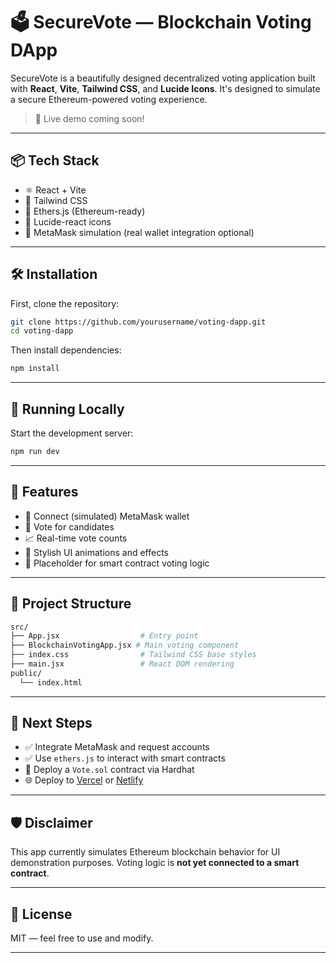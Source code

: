 # 🗳️ SecureVote — Blockchain Voting DApp

SecureVote is a beautifully designed decentralized voting application built with **React**, **Vite**, **Tailwind CSS**, and **Lucide Icons**. It's designed to simulate a secure Ethereum-powered voting experience.

> 🚀 Live demo coming soon!

---

## 📦 Tech Stack

- ⚛️ React + Vite  
- 🎨 Tailwind CSS  
- 🔌 Ethers.js (Ethereum-ready)  
- 🧠 Lucide-react icons  
- 🦊 MetaMask simulation (real wallet integration optional)

---

## 🛠 Installation

First, clone the repository:

```bash
git clone https://github.com/yourusername/voting-dapp.git
cd voting-dapp
```

Then install dependencies:

```bash
npm install
```

---

## 🚀 Running Locally

Start the development server:

```bash
npm run dev
```

---

## 🧪 Features

- 👛 Connect (simulated) MetaMask wallet  
- 👥 Vote for candidates  
- 📈 Real-time vote counts  
- 🎨 Stylish UI animations and effects  
- 🔐 Placeholder for smart contract voting logic

---

## 📁 Project Structure

```bash
src/
├── App.jsx                  # Entry point
├── BlockchainVotingApp.jsx # Main voting component
├── index.css                # Tailwind CSS base styles
├── main.jsx                 # React DOM rendering
public/
  └── index.html
```

---

## 🎯 Next Steps

- ✅ Integrate MetaMask and request accounts  
- ✅ Use `ethers.js` to interact with smart contracts  
- 🧾 Deploy a `Vote.sol` contract via Hardhat  
- 🌐 Deploy to [Vercel](https://vercel.com) or [Netlify](https://www.netlify.com)

---

## 🛡 Disclaimer

This app currently simulates Ethereum blockchain behavior for UI demonstration purposes. Voting logic is **not yet connected to a smart contract**.

---

## 📃 License

MIT — feel free to use and modify.

---

